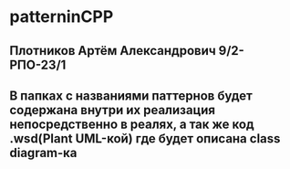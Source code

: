 # patterninCPP

## Плотников Артём Александрович 9/2-РПО-23/1

В папках с названиями паттернов будет содержана внутри их реализация непосредственно в реалях, а так же код .wsd(Plant UML-кой) где будет описана class diagram-ка
- 
